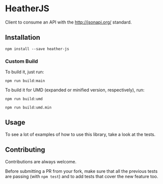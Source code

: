 HeatherJS
=========

Client to consume an API with the http://jsonapi.org/ standard.

## Installation
```
npm install --save heather-js
```

### Custom Build

To build it, just run:
```
npm run build:main
```

To build it for UMD (expanded or minified version, respectively), run:
```
npm run build:umd

npm run build:umd.min
```

## Usage
To see a lot of examples of how to use this library, take a look at the tests.

## Contributing
Contributions are always welcome.

Before submitting a PR from your fork, make sure that all the previous tests are
passing (with `npm test`) and to add tests that cover the new feature too.
